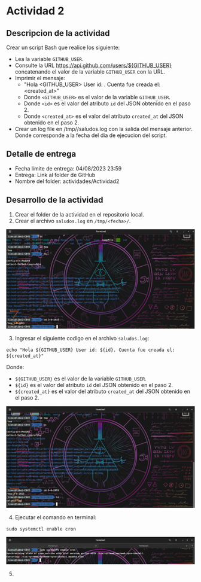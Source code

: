 # Actividad 2

## Descripcion de la actividad
Crear un script Bash que realice los siguiente:

* Lea la variable `GITHUB_USER`.
* Consulte la URL https://api.github.com/users/${GITHUB_USER} concatenando el valor de la variable `GITHUB_USER` con la URL.
* Imprimir el mensaje:
    * "Hola <GITHUB_USER> User id: <id>. Cuenta fue creada el: <created_at>"
    * Donde `<GITHUB_USER>` es el valor de la variable `GITHUB_USER`.
    * Donde `<id>` es el valor del atributo `id` del JSON obtenido en el paso 2.
    * Donde `<created_at>` es el valor del atributo `created_at` del JSON obtenido en el paso 2.
* Crear un log file en /tmp/<fecha>/saludos.log con la salida del mensaje anterior. Donde <fecha> corresponde a la fecha del dia de ejecucion del script.

## Detalle de entrega
* Fecha limite de entrega: 04/08/2023 23:59
* Entrega: Link al folder de GitHub
* Nombre del folder: actividades/Actividad2

## Desarrollo de la actividad

1. Crear el folder de la actividad en el repositorio local.
2. Crear el archivo `saludos.log` en `/tmp/<fecha>/`.

![Crear_Archivo](/actividades/Actividad2/img/parte1.png)

3. Ingresar el siguiente codigo en el archivo `saludos.log`:

``` 
echo "Hola ${GITHUB_USER} User id: ${id}. Cuenta fue creada el: ${created_at}"
```
Donde:
   * `${GITHUB_USER}` es el valor de la variable `GITHUB_USER`.
   * `${id}` es el valor del atributo `id` del JSON obtenido en el paso 2.
   * `${created_at}` es el valor del atributo `created_at` del JSON obtenido en el paso 2.

![Mensaje_Archivo](/actividades/Actividad2/img/parte2.png)

4. Ejecutar el comando en terminal:

``` 
sudo systemctl enable cron
```
![Cron](/actividades/Actividad2/img/parte3.png)

5. 